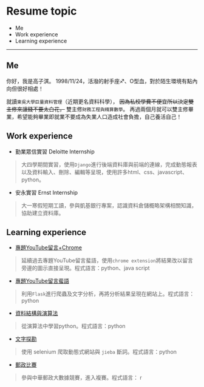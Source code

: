# Resume topic
* Me
* Work experience
* Learning experience


---

## Me
你好，我是高子淇。
1998/11/24，活潑的射手座♐️、O型血，對於陌生環境有點內向但很好相處！

就讀`東吳大學巨量資料管理`（近期更名資料科學），
~~因為私校學費不便宜所以決定雙主修來讓錢不要太白花，~~
雙主修`財務工程與精算數學`。
再過兩個月就可以雙主修畢業，希望能夠畢業即就業不要成為失業人口造成社會負擔，自己養活自己！



## Work experience
* 勤業眾信實習 Deloitte Internship
>大四學期間實習，使用`Django`進行後端資料庫與前端的連線，完成動態報表以及資料輸入、刪除、編輯等呈現，使用許多html、css、javascript、python。
* 安永實習 Ernst Internship
>大一寒假短期工讀，參與凱基銀行專案，認識資料倉儲概略架構相關知識，協助建立資料庫。



## Learning experience
- [專題YouTube留言+Chrome](https://github.com/tzuchyi/chrome-extension)
>延續過去專題YouTube留言蜚語，使用`chrome extension`將結果改以留言旁邊的圖示直接呈現。程式語言：python、java script


- [專題YouTube留言蜚語](https://github.com/tzuchyi/youtubeai)
>利用`Flask`進行爬蟲及文字分析，再將分析結果呈現在網站上。程式語言：python


- [資料結構與演算法](https://github.com/tzuchyi/class_exercise)
>從演算法中學習python。程式語言：python


- [文字探勘](https://github.com/tzuchyi/scu_class_NLP)
>使用 selenium 爬取動態式網站與 `jieba` 斷詞。程式語言：python


- [郵政比賽](https://github.com/tzuchyi/post_competition)
>參與中華郵政大數據競賽，進入複賽。程式語言： r

